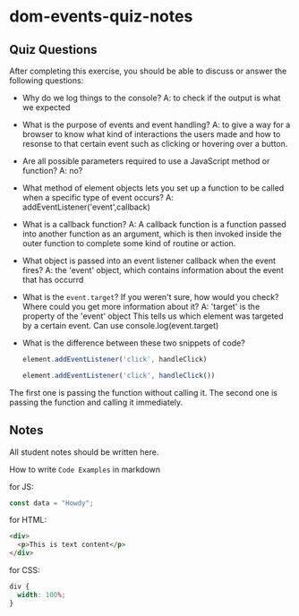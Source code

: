 # dom-events-quiz-notes

## Quiz Questions

After completing this exercise, you should be able to discuss or answer the following questions:

- Why do we log things to the console?
A: to check if the output is what we expected

- What is the purpose of events and event handling?
A: to give a way for a browser to know what kind of interactions the users made and how to resonse to that certain event such as clicking  or hovering over a button.

- Are all possible parameters required to use a JavaScript method or function?
A: no?

- What method of element objects lets you set up a function to be called when a specific type of event occurs?
A: addEventListener('event',callback)

- What is a callback function?
A: A callback function is a function passed into another function as an argument, which is then invoked inside the outer function to complete some kind of routine or action.

- What object is passed into an event listener callback when the event fires?
A: the 'event' object, which contains information about the event that has occurrd

- What is the `event.target`? If you weren't sure, how would you check? Where could you get more information about it?
A: 'target' is the property of the 'event' object
This tells us which element was targeted by a certain event.
Can use console.log(event.target)

- What is the difference between these two snippets of code?
    ```js
    element.addEventListener('click', handleClick)
    ```
    ```js
    element.addEventListener('click', handleClick())
    ```
The first one is passing the function without calling it. The second one is passing the function and calling it immediately.

## Notes

All student notes should be written here.


How to write `Code Examples` in markdown

for JS:

```javascript
const data = "Howdy";
```

for HTML:

```html
<div>
  <p>This is text content</p>
</div>
```

for CSS:

```css
div {
  width: 100%;
}
```
